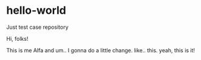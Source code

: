 # hello-world
Just test case repository

Hi, folks!

This is me Alfa and um.. I gonna do a little change. like.. this. yeah, this is it!
